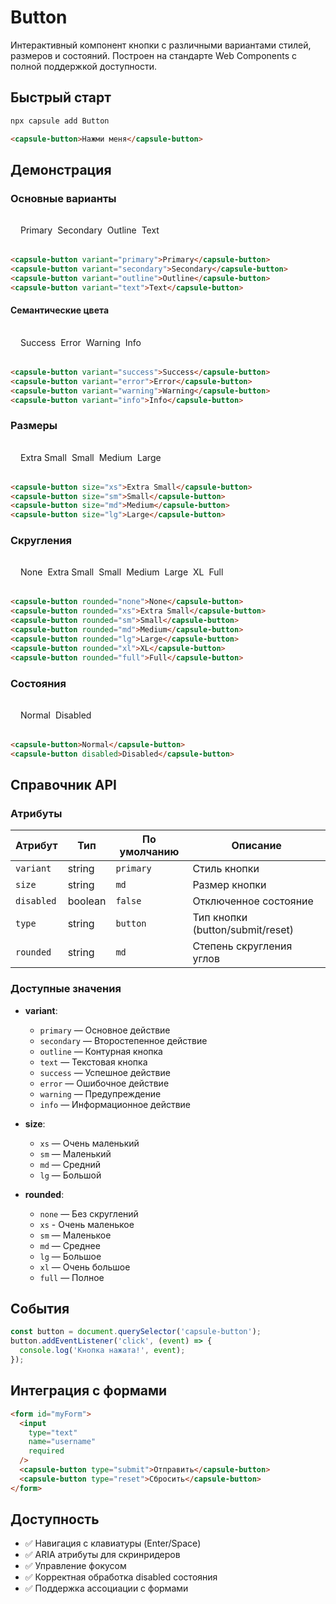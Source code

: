# Button

Интерактивный компонент кнопки с различными вариантами стилей, размеров и состояний. Построен на стандарте Web Components с полной поддержкой доступности.

## Быстрый старт

```bash
npx capsule add Button
```

```html
<capsule-button>Нажми меня</capsule-button>
```

## Демонстрация

### Основные варианты

<div class="component-demo">
  <capsule-button variant="primary">Primary</capsule-button>
  <capsule-button variant="secondary">Secondary</capsule-button>
  <capsule-button variant="outline">Outline</capsule-button>
  <capsule-button variant="text">Text</capsule-button>
</div>

```html
<capsule-button variant="primary">Primary</capsule-button>
<capsule-button variant="secondary">Secondary</capsule-button>
<capsule-button variant="outline">Outline</capsule-button>
<capsule-button variant="text">Text</capsule-button>
```

#### Семантические цвета

<div class="component-demo">
  <capsule-button variant="success">Success</capsule-button>
  <capsule-button variant="error">Error</capsule-button>
  <capsule-button variant="warning">Warning</capsule-button>
  <capsule-button variant="info">Info</capsule-button>
</div>

```html
<capsule-button variant="success">Success</capsule-button>
<capsule-button variant="error">Error</capsule-button>
<capsule-button variant="warning">Warning</capsule-button>
<capsule-button variant="info">Info</capsule-button>
```

### Размеры

<div class="component-demo">
  <capsule-button size="xs">Extra Small</capsule-button>
  <capsule-button size="sm">Small</capsule-button>
  <capsule-button size="md">Medium</capsule-button>
  <capsule-button size="lg">Large</capsule-button>
</div>

```html
<capsule-button size="xs">Extra Small</capsule-button>
<capsule-button size="sm">Small</capsule-button>
<capsule-button size="md">Medium</capsule-button>
<capsule-button size="lg">Large</capsule-button>
```

### Скругления

<div class="component-demo">
  <capsule-button rounded="none">None</capsule-button>
  <capsule-button rounded="xs">Extra Small</capsule-button>
  <capsule-button rounded="sm">Small</capsule-button>
  <capsule-button rounded="md">Medium</capsule-button>
  <capsule-button rounded="lg">Large</capsule-button>
  <capsule-button rounded="xl">XL</capsule-button>
  <capsule-button rounded="full">Full</capsule-button>
</div>

```html
<capsule-button rounded="none">None</capsule-button>
<capsule-button rounded="xs">Extra Small</capsule-button>
<capsule-button rounded="sm">Small</capsule-button>
<capsule-button rounded="md">Medium</capsule-button>
<capsule-button rounded="lg">Large</capsule-button>
<capsule-button rounded="xl">XL</capsule-button>
<capsule-button rounded="full">Full</capsule-button>
```

### Состояния

<div class="component-demo">
  <capsule-button>Normal</capsule-button>
  <capsule-button disabled>Disabled</capsule-button>
</div>

```html
<capsule-button>Normal</capsule-button>
<capsule-button disabled>Disabled</capsule-button>
```

## Справочник API

### Атрибуты

| Атрибут    | Тип     | По умолчанию | Описание                         |
| ---------- | ------- | ------------ | -------------------------------- |
| `variant`  | string  | `primary`    | Стиль кнопки                     |
| `size`     | string  | `md`         | Размер кнопки                    |
| `disabled` | boolean | `false`      | Отключенное состояние            |
| `type`     | string  | `button`     | Тип кнопки (button/submit/reset) |
| `rounded`  | string  | `md`         | Степень скругления углов         |

### Доступные значения

- **variant**:

  - `primary` — Основное действие
  - `secondary` — Второстепенное действие
  - `outline` — Контурная кнопка
  - `text` — Текстовая кнопка
  - `success` — Успешное действие
  - `error` — Ошибочное действие
  - `warning` — Предупреждение
  - `info` — Информационное действие

- **size**:

  - `xs` — Очень маленький
  - `sm` — Маленький
  - `md` — Средний
  - `lg` — Большой

- **rounded**:
  - `none` — Без скруглений
  - `xs` - Очень маленькое
  - `sm` — Маленькое
  - `md` — Среднее
  - `lg` — Большое
  - `xl` — Очень большое
  - `full` — Полное

## События

```javascript
const button = document.querySelector('capsule-button');
button.addEventListener('click', (event) => {
  console.log('Кнопка нажата!', event);
});
```

## Интеграция с формами

```html
<form id="myForm">
  <input
    type="text"
    name="username"
    required
  />
  <capsule-button type="submit">Отправить</capsule-button>
  <capsule-button type="reset">Сбросить</capsule-button>
</form>
```

## Доступность

- ✅ Навигация с клавиатуры (Enter/Space)
- ✅ ARIA атрибуты для скринридеров
- ✅ Управление фокусом
- ✅ Корректная обработка disabled состояния
- ✅ Поддержка ассоциации с формами

<style>
.component-demo {
  display: flex;
  gap: 0.5rem;
  flex-wrap: wrap;
  align-items: center;
  margin: 1rem 0;
  padding: 1rem;
  background: var(--vp-c-bg-soft);
  border-radius: 8px;
}
</style>
